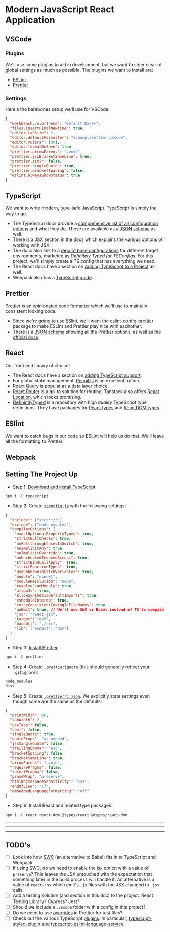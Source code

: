 # Modern JavaScript React Application

## VSCode

### Plugins

We'll use some plugins to aid in development, but we want to steer clear of global settings as much as possible. The plugins we want to install are:

- [ESLint](https://marketplace.visualstudio.com/items?itemName=dbaeumer.vscode-eslint)
- [Prettier](https://marketplace.visualstudio.com/items?itemName=esbenp.prettier-vscode)

### Settings

Here's the barebones setup we'll use for VSCode:

```json
{
  "workbench.colorTheme": "Default Dark+",
  "files.insertFinalNewline": true,
  "editor.tabSize": 2,
  "editor.defaultFormatter": "esbenp.prettier-vscode",
  "editor.rulers": [80],
  "editor.formatOnSave": true,
  "prettier.arrowParens": "avoid",
  "prettier.jsxBracketSameLine": true,
  "prettier.semi": false,
  "prettier.singleQuote": true,
  "prettier.bracketSpacing": false,
  "eslint.alwaysShowStatus": true
}
```

## TypeScript

We want to write modern, type-safe JavaScript. TypeScript is simply the way to go.

- The TypeScript docs provide a [comprehensive list of all configuration options](https://www.typescriptlang.org/tsconfig) and what they do. These are available as a [JSON schema](https://json.schemastore.org/tsconfig) as well.
- There is a [JSX](https://www.typescriptlang.org/docs/handbook/jsx.html) section in the docs which explains the various options of working with JSX.
- The docs also link to a [repo of base configurations](https://github.com/tsconfig/bases/) for different target environments, marketed as _Definitely Typed for TSConfigs_. For this project, we'll simply create a TS config that has everything we need.
- The React docs have a section on [Adding TypeScript to a Project](https://reactjs.org/docs/static-type-checking.html#adding-typescript-to-a-project) as well.
- Webpack also has a [TypeScript guide](https://webpack.js.org/guides/typescript/).

## Prettier

[Prettier](https://prettier.io/) is an opinionated code formatter which we'll use to maintain consistent looking code.

- Since we're going to use ESlint, we'll want the [eslint-config-prettier](https://github.com/prettier/eslint-config-prettier#installation) package to make ESLint and Prettier play nice with eachother.
- There is a [JSON schema](http://json.schemastore.org/prettierrc) showing all the Prettier options, as well as the [official docs](https://prettier.io/docs/en/options.html).

## React

Our front end library of choice!

- The React docs have a section on [adding TypeScript support](https://reactjs.org/docs/static-type-checking.html#typescript).
- For global state management, [Recoil.js](https://recoiljs.org/) is an excellent option.
- [React Query](https://react-query.tanstack.com/) is popular as a data layer choice.
- [React Router](https://reactrouter.com/) is a go-to solution for routing. Tanstack also offers [React Location](https://react-location.tanstack.com/), which looks promising.
- [DefinintlyTyped](https://github.com/DefinitelyTyped/DefinitelyTyped) is a repository with _high quality_ TypeScript type definitions. They have packages for [React types](https://github.com/DefinitelyTyped/DefinitelyTyped/tree/master/types/react) and [ReactDOM types](https://github.com/DefinitelyTyped/DefinitelyTyped/tree/master/types/react-dom).

## ESlint

We want to catch bugs in our code so ESLint will help us do that. We'll leave all the formatting to Prettier.

## Webpack

## Setting The Project Up

- Step 1: [Download and install TypeScript](https://www.typescriptlang.org/download).

```bash
npm i -D typescript
```

- Step 2: Create [`tsconfig.js`](https://www.typescriptlang.org/tsconfig) with the following settings:

```json
{
  "include": ["src/**/*"],
  "exclude": ["node_modules"],
  "compilerOptions": {
    "exactOptionalPropertyTypes": true,
    "strictNullChecks": true,
    "noFallthroughCasesInSwitch": true,
    "noImplicitAny": true,
    "noImplicitOverride": true,
    "noUncheckedIndexedAccess": true,
    "strictBindCallApply": true,
    "strictFunctionTypes": true,
    "useUnknownInCatchVariables": true,
    "module": "esnext",
    "moduleResolution": "node",
    "resolveJsonModule": true,
    "allowJs": true,
    "allowSyntheticDefaultImports": true,
    "esModuleInterop": true,
    "forceConsistentCasingInFileNames": true,
    "noEmit": true, // We'll use SWC or Babel instead of TS to compile TS => JS.
    "jsx": "react-jsx",
    "target": "es5",
    "baseUrl": "./src",
    "lib": ["esnext", "dom"]
  }
}
```

- Step 3: [Install Prettier](https://prettier.io/docs/en/install.html)

```bash
npm i -D prettier
```

- Step 4: Create `.prettierignore` (this should generally reflect your `.gitignore`):

```bash
node_modules
dist
```

- Step 5: Create [`.prettierrc.json`](https://prettier.io/docs/en/options.html). We explicitly state settings even though some are the same as the defaults:

```json
{
  "printWidth": 80,
  "tabWidth": 2,
  "useTabs": false,
  "semi": false,
  "singleQuote": true,
  "quoteProps": "as-needed",
  "jsxSingleQuote": false,
  "trailingComma": "es5",
  "bracketSpacing": false,
  "bracketSameLine": true,
  "arrowParens": "avoid",
  "requirePragma": false,
  "insertPragma": false,
  "proseWrap": "preserve",
  "htmlWhitespaceSensitivity": "css",
  "endOfLine": "lf",
  "embeddedLanguageFormatting": "off"
}
```

- Step 6: Install React and related type packages:

```bash
npm i -D react react-dom @types/react @types/react-dom
```

---

---

---

## TODO's

- [ ] Look into how [SWC](https://swc.rs/docs/getting-started) (an alternative to Babel) fits in to TypeScript and Webpack.
- [ ] If using SWC, do we need to enable the [jsx](https://www.typescriptlang.org/tsconfig#jsx) option with a value of `preserve`? This leaves the JSX untouched with the expectation that something later in the build process will handle it. An alternative is a value of `react-jsx` which emit's `.js` files with the JSX changed to `_jsx` calls.
- [ ] Add a testing solution (and section in this doc) to the project. React Testing Library? Cypress? Jest?
- [ ] Should we include a `.vscode` folder with a config in this project?
- [ ] Do we need to use [overrides](https://prettier.io/docs/en/configuration.html#configuration-overrides) in Prettier for test files?
- [ ] Check out the various TypeScript [plugins](https://www.typescriptlang.org/tsconfig#plugins). In particular, [typescript-styled-plugin](https://github.com/Microsoft/typescript-styled-plugin) and [typescript-eslint-language-service](https://github.com/Quramy/typescript-eslint-language-service).
